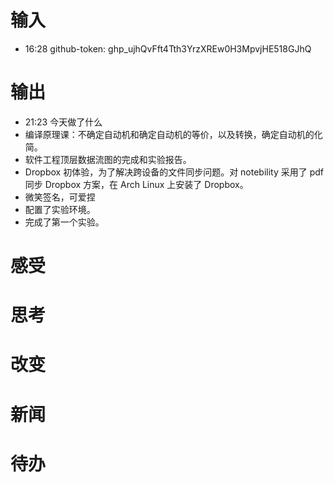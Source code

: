 # 输入
- 16:28 github-token: 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

# 输出
- 21:23 今天做了什么
- 编译原理课：不确定自动机和确定自动机的等价，以及转换，确定自动机的化简。
- 软件工程顶层数据流图的完成和实验报告。
- Dropbox 初体验，为了解决跨设备的文件同步问题。对 notebility 采用了 pdf 同步 Dropbox 方案，在 Arch Linux 上安装了 Dropbox。
- 微笑签名，可爱捏
- 配置了实验环境。
- 完成了第一个实验。

# 感受

# 思考

# 改变

# 新闻

# 待办